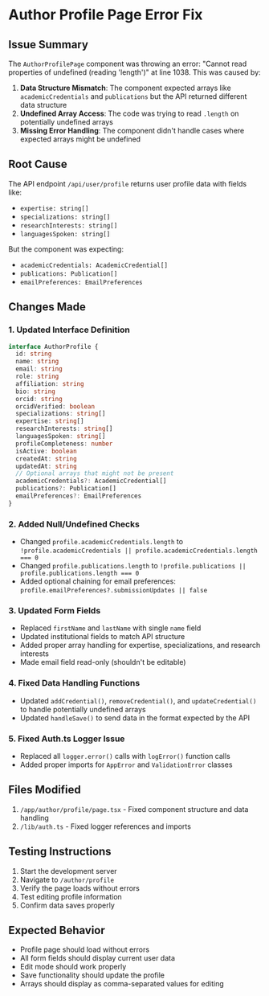 # Author Profile Page Error Fix

## Issue Summary
The `AuthorProfilePage` component was throwing an error: "Cannot read properties of undefined (reading 'length')" at line 1038. This was caused by:

1. **Data Structure Mismatch**: The component expected arrays like `academicCredentials` and `publications` but the API returned different data structure
2. **Undefined Array Access**: The code was trying to read `.length` on potentially undefined arrays
3. **Missing Error Handling**: The component didn't handle cases where expected arrays might be undefined

## Root Cause
The API endpoint `/api/user/profile` returns user profile data with fields like:
- `expertise: string[]`
- `specializations: string[]` 
- `researchInterests: string[]`
- `languagesSpoken: string[]`

But the component was expecting:
- `academicCredentials: AcademicCredential[]`
- `publications: Publication[]`
- `emailPreferences: EmailPreferences`

## Changes Made

### 1. Updated Interface Definition
```typescript
interface AuthorProfile {
  id: string
  name: string
  email: string
  role: string
  affiliation: string
  bio: string
  orcid: string
  orcidVerified: boolean
  specializations: string[]
  expertise: string[]
  researchInterests: string[]
  languagesSpoken: string[]
  profileCompleteness: number
  isActive: boolean
  createdAt: string
  updatedAt: string
  // Optional arrays that might not be present
  academicCredentials?: AcademicCredential[]
  publications?: Publication[]
  emailPreferences?: EmailPreferences
}
```

### 2. Added Null/Undefined Checks
- Changed `profile.academicCredentials.length` to `!profile.academicCredentials || profile.academicCredentials.length === 0`
- Changed `profile.publications.length` to `!profile.publications || profile.publications.length === 0`
- Added optional chaining for email preferences: `profile.emailPreferences?.submissionUpdates || false`

### 3. Updated Form Fields
- Replaced `firstName` and `lastName` with single `name` field
- Updated institutional fields to match API structure
- Added proper array handling for expertise, specializations, and research interests
- Made email field read-only (shouldn't be editable)

### 4. Fixed Data Handling Functions
- Updated `addCredential()`, `removeCredential()`, and `updateCredential()` to handle potentially undefined arrays
- Updated `handleSave()` to send data in the format expected by the API

### 5. Fixed Auth.ts Logger Issue
- Replaced all `logger.error()` calls with `logError()` function calls
- Added proper imports for `AppError` and `ValidationError` classes

## Files Modified
1. `/app/author/profile/page.tsx` - Fixed component structure and data handling
2. `/lib/auth.ts` - Fixed logger references and imports

## Testing Instructions
1. Start the development server
2. Navigate to `/author/profile` 
3. Verify the page loads without errors
4. Test editing profile information
5. Confirm data saves properly

## Expected Behavior
- Profile page should load without errors
- All form fields should display current user data
- Edit mode should work properly
- Save functionality should update the profile
- Arrays should display as comma-separated values for editing